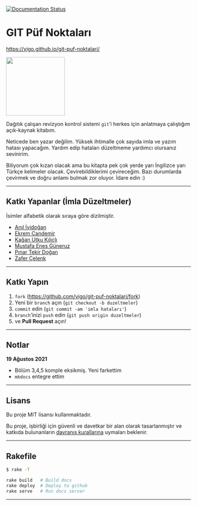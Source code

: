 [![Documentation Status](https://readthedocs.org/projects/git-puf-noktalar/badge/?version=latest)](https://git-puf-noktalar.readthedocs.io/tr/latest/?badge=latest)

# GIT Püf Noktaları

https://vigo.github.io/git-puf-noktalari/

<a target="_blank" href="https://www.patreon.com/vigoo"><img src="https://c5.patreon.com/external/logo/become_a_patron_button@2x.png" width="160"></a>

Dağıtık çalışan revizyon kontrol sistemi `git`’i herkes için anlatmaya
çalıştığım açık-kaynak kitabım.

Neticede ben yazar değilim. Yüksek ihtimalle çok sayıda imla ve yazım hatası
yapacağım. Yardım edip hataları düzeltmeme yardımcı olursanız sevinirim.

Biliyorum çok kızan olacak ama bu kitapta pek çok yerde yarı İngilizce yarı
Türkçe kelimeler olacak. Çevirebildiklerimi çevireceğim. Bazı durumlarda
çevirmek ve doğru anlamı bulmak zor oluyor. İdare edin :)

---

## Katkı Yapanlar (İmla Düzeltmeler)

İsimler alfabetik olarak sıraya göre dizilmiştir.

- [Anıl İyidoğan](https://github.com/aniliyidogan)
- [Ekrem Candemir](https://github.com/EkremC)
- [Kağan Utku Kılıçlı](https://github.com/kaganuk)
- [Mustafa Enes Güneruz](https://github.com/menesdev)
- [Pınar Tekir Doğan](https://github.com/pnrtkr)
- [Zafer Çelenk](https://github.com/zafer06)

---

## Katkı Yapın

1. `fork` (https://github.com/vigo/git-puf-noktalari/fork)
1. Yeni bir `branch` açın (`git checkout -b duzeltmeler`)
1. `commit` edin (`git commit -am 'imla hataları'`)
1. `branch`’inizi `push` edin (`git push origin duzeltmeler`)
1. ve **Pull Request** açın!

---

## Notlar

**19 Ağustos 2021**

- Bölüm 3,4,5 komple eksikmiş. Yeni farkettim
- `mkdocs` entegre ettim

---

## Lisans

Bu proje MIT lisansı kullanmaktadır.

Bu proje, işbirliği için güvenli ve davetkar bir alan olarak tasarlanmıştır ve
katkıda bulunanların [davranış kurallarına][coc] uymaları beklenir.

---

## Rakefile

```bash
$ rake -T

rake build   # Build docs
rake deploy  # Deploy to github
rake serve   # Run docs server
```

---

[coc]: https://github.com/vigo/git-puf-noktalari/blob/main/CODE_OF_CONDUCT.md
